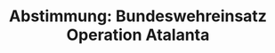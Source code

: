 ---
layout: abstimmung
title: "Abstimmung: Bundeswehreinsatz Operation Atalanta"
categories:
 - Bundeswehr
 - Ausland
tags:
 - EU
 - Atalanta
 - Piraterie
 - Somalia
 - UN
 - EU
abstimmung:
 legislaturperiode: 18
 bundestagssitzung: 106
 abstimmung: 1
links:
 - title: https://www.bundestag.de/parlament/plenum/abstimmung/abstimmung?id=340
   url: https://www.bundestag.de/parlament/plenum/abstimmung/abstimmung?id=340
 - title: http://www.abgeordnetenwatch.de/verlaengerung_bundeswehreinsatz_somalia_operation_atalanta-1105-729.html
   url: http://www.abgeordnetenwatch.de/verlaengerung_bundeswehreinsatz_somalia_operation_atalanta-1105-729.html
data:
 - title: Abstimmungsergebnis 20150521_1-data.pdf
   url: /res/abstimmungsliste/20150521_1-data.pdf
 - title: Abstimmungsergebnis 20150521_1_xls-data.csv
   url: /res/abstimmungsliste/analyses/20150521_1_xls-data.csv
documents:
 - title: Drucksache 18/04769.pdf
   url: http://dip21.bundestag.de/dip21/btd/18/047/1804769.pdf
   local: /res/abstimmungsdaten/018-106-01/1804769.pdf
 - title: Drucksache 18/04964.pdf
   url: http://dip21.bundestag.de/dip21/btd/18/049/1804964.pdf
   local: /res/abstimmungsdaten/018-106-01/1804964.pdf
preview: |
     Deutscher Bundestag
    
     106. Sitzung des Deutschen Bundestages
     am Donnerstag, 21.Mai 2015
    
     Endgültiges Ergebnis der Namentlichen Abstimmung Nr. 1
    
     Beschlussempfehlung des Auswärtigen Ausschusses (3. Ausschuss) zu dem Antrag der
     Bundesregierung
     Fortsetzung der Beteiligung bewaffneter deutscher Streitkräfte an der EU-geführten
     Operation Atalanta zur Bekämpfung der Piraterie vor der Küste Somalias auf Grundlage des
     Seerechtsübereinkommens der Vereinten Nationen (VN) von 1982 und der Resolutionen
     1814 (2008) vom 15. Mai 2008, 1816 (2008) vom 2. Juni 2008, 1838 (2008) vom 7. Oktober
     2008, 1846 (2008) vom 2. Dezember 2008, 1851 (2008) vom 16. Dezember 2008, 1897 (2009)
     vom 30. November 2009, 1950 (2010) vom 23. November 2010, 2020 (2011) vom 22.
     November 2011, 2077 (2012) vom 21. November 2012, 2125 (2013) vom 18. November
     2013, 2184 (2014) vom 12. November 2014 und nachfolgender Resolutionen des
     Sicherheitsrates der VN in Verbindung mit der Gemeinsamen Aktion 2008/851/GASP des
     Rates der Europäischen Union (EU) vom 10. November 2008, dem Beschluss
     2009/907/GASP des Rates der EU vom 8. Dezember 2009, dem Beschluss 2010/437/GASP
     des Rates der EU vom 30. Juli 2010, dem Beschluss 2010/766/GASP des Rates der EU vom
     7. Dezember 2010, dem Beschluss 2012/174/GASP des Rates der EU vom 23. März 2012
     und dem Beschluss 2014/827/GASP vom 21. November 2014
     Drs. 18/4769 und 18/4964
    
     Abgegebene Stimmen insgesamt:
    
     582
    
     Nicht abgegebene Stimmen:
     Ja-Stimmen:
    
     49
     461
    
     Nein-Stimmen:
    
     72
    
     Enthaltungen:
    
     49
    
     Ungültige:
    
     Berlin, den 21.05.2015
    
     0
    
     Beginn: 19:37
     Ende: 19:39
---